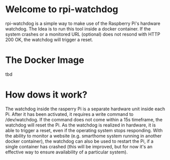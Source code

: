 # Welcome to rpi-watchdog
 rpi-watchdog is a simple way to make use of the Raspberry Pi's hardware watchdog. The Idea is to run this tool inside a docker container. If the system crashes or a monitored URL (optional) does not resond with HTTP 200 OK, the watchdog will trigger a reset.

# The Docker Image
tbd

# How dows it work?
The watchdog inside the rasperry Pi is a separate hardware unit inside each Pi. After it has been activated, it requires a write command to /dev/watchdog. If the command does not come within a 15s timeframe, the watchdog will reset the Pi. As the watchdog is realized in hardware, it is able to trigger a reset, even if the operating system stops responding.
With the ability to monitor a website (e.g. smarthome system running in another docker container), the watchdog can also be used to restart the Pi, if a single container has crashed (this will be improved, but for now it's an effective way to ensure availability of a particular system).